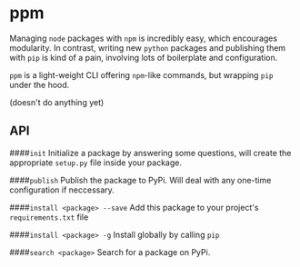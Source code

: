 # ppm

Managing `node` packages with `npm` is incredibly easy, which encourages modularity. In contrast, writing new `python` packages and publishing them with `pip` is kind of a pain, involving lots of boilerplate and configuration.

`ppm` is a light-weight CLI offering `npm`-like commands, but wrapping `pip` under the hood.

(doesn't do anything yet)

## API

####`init`
Initialize a package by answering some questions, will create the appropriate `setup.py` file inside your package.

####`publish`
Publish the package to PyPi. Will deal with any one-time configuration if neccessary.

####`install <package> --save`
Add this package to your project's `requirements.txt` file

####`install <package> -g`
Install globally by calling `pip`

####`search <package>`
Search for a package on PyPi.
